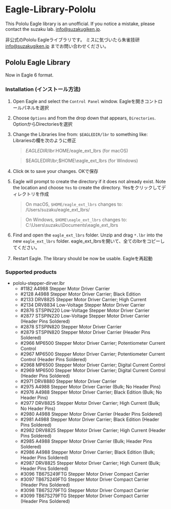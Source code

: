 # Eagle-Library-Pololu
This Pololu Eagle library is an unofficial. If you notice a mistake, please contact the suzaku lab. info@suzakugiken.jp.

非公式のPololu Eagleライブラリです。
ミスに気づいたら朱雀技研 info@suzakugiken.jp までお問い合わせください。

## Pololu Eagle Library
Now in Eagle 6 format.

### Installation (インストール方法)

1. Open Eagle and select the `Control Panel` window.
   Eagleを開きコントロールパネルを選択
2. Choose `Options` and from the drop down that appears, `Directories`.
   OptionからDirectoriesを選択
3. Change the Libraries line from: `$EAGLEDIR/lbr` to something like:
   Librariesの欄を次のように修正

    > $EAGLEDIR/lbr:$HOME/eagle_ext_lbrs (for macOS)

    > $EAGLEDIR\lbr;$HOME\eagle_ext_lbrs (for Windows)

4. Click `OK` to save your changes.
   OKで保存
5. Eagle will prompt to create the directory if it does not already exist.
   Note the location and choose `Yes` to create the directory.
   Yesをクリックしてディレクトリを作成

    > On macOS, `$HOME/eagle_ext_lbrs` changes to: /Users/suzaku/eagle_ext_lbrs/
    
    > On Windows, `$HOME\eagle_ext_lbrs` changes to: C:\Users\suzaku\Documents\eagle_ext_lbrs

6. Find and open the `eagle_ext_lbrs` folder. Unzip and drag `*.lbr` into the 
   new `eagle_ext_lbrs` folder.
   eagle_ext_lbrsを開いて、全てのlbrをコピーしてください。
7. Restart Eagle. The library should be now be usable. 
   Eagleを再起動


### Supported products

- pololu-stepper-dirver.lbr
  - #1182 A4988 Stepper Motor Driver Carrier
  - #2128 A4988 Stepper Motor Driver Carrier; Black Edition
  - #2133 DRV8825 Stepper Motor Driver Carrier; High Current
  - #2134 DRV8834 Low-Voltage Stepper Motor Driver Carrier
  - #2876 STSPIN220 Low-Voltage Stepper Motor Driver Carrier
  - #2877 STSPIN220 Low-Voltage Stepper Motor Driver Carrier (Header Pins Soldered)
  - #2878 STSPIN820 Stepper Motor Driver Carrier
  - #2879 STSPIN820 Stepper Motor Driver Carrier (Header Pins Soldered)
  - #2966 MP6500 Stepper Motor Driver Carrier; Potentiometer Current Control
  - #2967 MP6500 Stepper Motor Driver Carrier; Potentiometer Current Control (Header Pins Soldered)
  - #2968 MP6500 Stepper Motor Driver Carrier; Digital Current Control
  - #2969 MP6500 Stepper Motor Driver Carrier; Digital Current Control (Header Pins Soldered)
  - #2971 DRV8880 Stepper Motor Driver Carrier
  - #2975 A4988 Stepper Motor Driver Carrier (Bulk; No Header Pins)
  - #2976 A4988 Stepper Motor Driver Carrier; Black Edition (Bulk; No Header Pins)
  - #2977 DRV8825 Stepper Motor Driver Carrier; High Current (Bulk; No Header Pins)
  - #2980 A4988 Stepper Motor Driver Carrier (Header Pins Soldered)
  - #2981 A4988 Stepper Motor Driver Carrier; Black Edition (Header Pins Soldered)
  - #2982 DRV8825 Stepper Motor Driver Carrier; High Current (Header Pins Soldered)
  - #2985 A4988 Stepper Motor Driver Carrier (Bulk; Header Pins Soldered)
  - #2986 A4988 Stepper Motor Driver Carrier; Black Edition (Bulk; Header Pins Soldered)
  - #2987 DRV8825 Stepper Motor Driver Carrier; High Current (Bulk; Header Pins Soldered)
  - #3096 TB67S249FTG Stepper Motor Driver Compact Carrier
  - #3097 TB67S249FTG Stepper Motor Driver Compact Carrier (Header Pins Soldered)
  - #3098 TB67S279FTG Stepper Motor Driver Compact Carrier
  - #3099 TB67S279FTG Stepper Motor Driver Compact Carrier (Header Pins Soldered)
